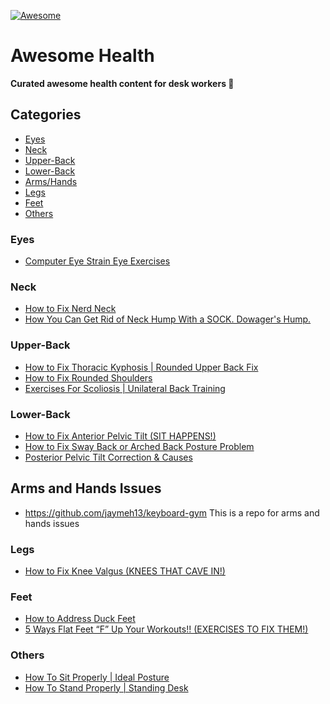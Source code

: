 [![Awesome](https://awesome.re/badge.svg)](https://awesome.re)
# Awesome Health
**Curated awesome health content for desk workers 🤸**

## Categories
* [Eyes](https://github.com/evexoio/HealthStash/blob/master/README.md#eyes)
* [Neck](https://github.com/evexoio/HealthStash/blob/master/README.md#neck)
* [Upper-Back](https://github.com/evexoio/HealthStash/blob/master/README.md#upper-back)
* [Lower-Back](https://github.com/evexoio/HealthStash/blob/master/README.md#lower-back)
* [Arms/Hands](https://github.com/jaymeh13/keyboard-gym)
* [Legs](https://github.com/evexoio/HealthStash/blob/master/README.md#legs)
* [Feet](https://github.com/evexoio/HealthStash/blob/master/README.md#feet)
* [Others](https://github.com/evexoio/HealthStash/blob/master/README.md#others)

### Eyes
* [Computer Eye Strain Eye Exercises](https://www.youtube.com/watch?v=W10j2fL0hy0)

### Neck
* [How to Fix Nerd Neck](https://www.youtube.com/watch?v=WIsx1t8TJq4)
* [How You Can Get Rid of Neck Hump With a SOCK. Dowager's Hump.](https://www.youtube.com/watch?v=6Uko-gs--C8)

### Upper-Back
* [How to Fix Thoracic Kyphosis | Rounded Upper Back Fix](https://www.youtube.com/watch?v=ELEYSyVWYxw)
* [How to Fix Rounded Shoulders](https://www.youtube.com/watch?v=oLwTC-lAJws)
* [Exercises For Scoliosis | Unilateral Back Training](https://www.youtube.com/watch?v=SK8YGOgATZQ)
### Lower-Back
* [How to Fix Anterior Pelvic Tilt (SIT HAPPENS!)](https://www.youtube.com/watch?v=K-CrEi0ymMg)
* [How to Fix Sway Back or Arched Back Posture Problem](https://www.youtube.com/watch?v=pPB73rnLgL4)
* [Posterior Pelvic Tilt Correction & Causes](https://www.youtube.com/watch?v=I4hvGrCYJtc)

## Arms and Hands Issues
* https://github.com/jaymeh13/keyboard-gym This is a repo for arms and hands issues

### Legs
* [How to Fix Knee Valgus (KNEES THAT CAVE IN!)](https://www.youtube.com/watch?v=IKJWKJQXTuY)

### Feet
* [How to Address Duck Feet](https://www.youtube.com/watch?v=WppZ6CejHMM)
* [5 Ways Flat Feet “F” Up Your Workouts!! (EXERCISES TO FIX THEM!)](https://www.youtube.com/watch?v=U2BFeod_JMk)

### Others
* [How To Sit Properly | Ideal Posture](https://www.youtube.com/watch?v=2m-Mdu5fYL0)
* [How To Stand Properly | Standing Desk](https://www.youtube.com/watch?v=kNFsdGsaB2s)
